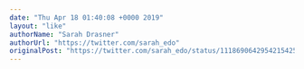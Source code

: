 ```yaml
---
date: "Thu Apr 18 01:40:08 +0000 2019"
layout: "like"
authorName: "Sarah Drasner"
authorUrl: "https://twitter.com/sarah_edo"
originalPost: "https://twitter.com/sarah_edo/status/1118690642954215425"
---
```

